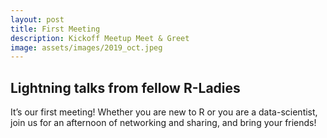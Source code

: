 ```yaml
---
layout: post
title: First Meeting
description: Kickoff Meetup Meet & Greet
image: assets/images/2019_oct.jpeg
---
```


## Lightning talks from fellow R-Ladies

It’s our first meeting! Whether you are new to R or you are a
data-scientist, join us for an afternoon of networking and
sharing, and bring your friends!